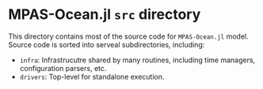 # MPAS-Ocean.jl `src` directory

This directory contains most of the source code for `MPAS-Ocean.jl` model. Source code is sorted into serveal subdirectories, including: 

  - `infra`: Infrastrucutre shared by many routines, including time managers, configuration parsers, etc.
  - `drivers`: Top-level for standalone execution. 
